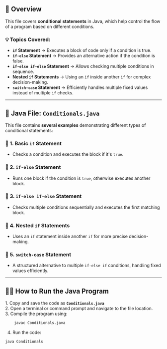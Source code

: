 ## 📌 Overview

This file covers **conditional statements** in Java, which help control the flow of a program based on different conditions.

### 💡 Topics Covered:

- **`if` Statement** → Executes a block of code only if a condition is true.
- **`if-else` Statement** → Provides an alternative action if the condition is false.
- **`if-else if-else` Statement** → Allows checking multiple conditions in sequence.
- **Nested `if` Statements** → Using an `if` inside another `if` for complex decision-making.
- **`switch-case` Statement** → Efficiently handles multiple fixed values instead of multiple `if` checks.

---

## 📂 Java File: `Conditionals.java`

This file contains **several examples** demonstrating different types of conditional statements:

### 🔹 **1. Basic `if` Statement**

- Checks a condition and executes the block if it's `true`.

### 🔹 **2. `if-else` Statement**

- Runs one block if the condition is `true`, otherwise executes another block.

### 🔹 **3. `if-else if-else` Statement**

- Checks multiple conditions sequentially and executes the first matching block.

### 🔹 **4. Nested `if` Statements**

- Uses an `if` statement inside another `if` for more precise decision-making.

### 🔹 **5. `switch-case` Statement**

- A structured alternative to multiple `if-else if` conditions, handling fixed values efficiently.

---

## 🏃‍♂️ How to Run the Java Program

1️. Copy and save the code as **`Conditionals.java`**  
2️. Open a terminal or command prompt and navigate to the file location.  
3️. Compile the program using:

```bash
    javac Conditionals.java
```

4. Run the code:

```bash
java Conditionals
```
